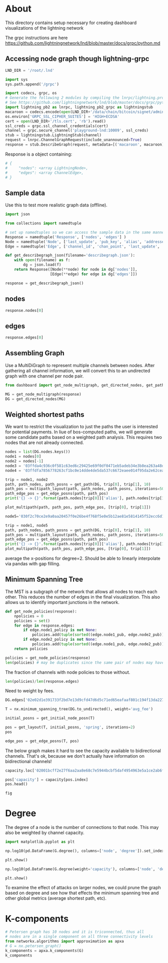 # About

This directory contains setup necessary for creating dashboard visualizations of the lightning network

The grpc instructions are here https://github.com/lightningnetwork/lnd/blob/master/docs/grpc/python.md


## Accessing node graph though lightning-grpc

```python
LND_DIR = '/root/.lnd'
```

```python
import sys
sys.path.append('/grpc')
```

```python
import codecs, grpc, os
# Generate the following 2 modules by compiling the lnrpc/lightning.proto with the grpcio-tools.
# See https://github.com/lightningnetwork/lnd/blob/master/docs/grpc/python.md for instructions.
import lightning_pb2 as lnrpc, lightning_pb2_grpc as lightningstub
macaroon = codecs.encode(open(LND_DIR+'/data/chain/bitcoin/signet/admin.macaroon', 'rb').read(), 'hex')
os.environ['GRPC_SSL_CIPHER_SUITES'] = 'HIGH+ECDSA'
cert = open(LND_DIR+'/tls.cert', 'rb').read()
ssl_creds = grpc.ssl_channel_credentials(cert)
channel = grpc.secure_channel('playground-lnd:10009', ssl_creds)
stub = lightningstub.LightningStub(channel)
request = lnrpc.ChannelGraphRequest(include_unannounced=True)
response = stub.DescribeGraph(request, metadata=[('macaroon', macaroon)])
```

<!-- #region -->
Response is a object containing:
```python
# { 
#     "nodes": <array LightningNode>,
#     "edges": <array ChannelEdge>,
# }
```
<!-- #endregion -->

## Sample data


Use this to test more realistic graph data (offline).

```python
import json

from collections import namedtuple

# set up namedtuples so we can access the sample data in the same manner as grpc response data
Response = namedtuple('Response', ['nodes', 'edges'] )
Node = namedtuple('Node', ['last_update', 'pub_key', 'alias', 'addresses', 'color', 'features'])
Edge = namedtuple('Edge', ['channel_id', 'chan_point', 'last_update', 'node1_pub', 'node2_pub', 'capacity', 'node1_policy', 'node2_policy'])

def get_describegraph_json(filename='describegraph.json'):
    with open(filename) as f:
        dg = json.load(f)
    return Response([Node(**node) for node in dg['nodes']],
                    [Edge(**edge) for edge in dg['edges']])
```

```python
response = get_describegraph_json()
```

## nodes

```python
response.nodes[0]
```

## edges

```python
response.edges[0]
```

## Assembling Graph


Use a MultiDiGraph to represent multiple channels between nodes. After gathering all channel information, we will convert this to an undirected graph with one channel per node pair.

```python
from dashboard import get_node_multigraph, get_directed_nodes, get_path, multipath_layout, get_edge_posns, plot_multipath
```

```python
MG = get_node_multigraph(response)
DG = get_directed_nodes(MG)
```

## Weighted shortest paths
We want to restrict the visualization to just the paths the user is interested for potential payments.
In liue of bos-computed paths, we will generate some candidate paths based on a weighted path analysis. This requires two nodes that are not already connected.

```python
nodes = list(DG.nodes.keys())
node1 = nodes[0]
node2 = nodes[-1]
node3 = '03ffda4c936c0f581c63ed6c29425e69f0df0471eb5adeb34e3b8ea263a48d277d'
node4 = '03ffdfa7856778263cf1bc0e14dde4de5da537c6672eaee014f95da2e62cea0b44'
```

```python
trip = node1, node2
path, path_nodes, path_posns = get_path(DG, trip[0], trip[1], 10)
path_pos = multipath_layout(path, path_nodes, path_posns, iterations=50, seed=1)
path_edge_pos = get_edge_posns(path, path_pos)
print('{} -> {}'.format(path.nodes[trip[0]]['alias'], path.nodes[trip[1]]['alias']))

plot_multipath(path, path_pos, path_edge_pos, [trip[0], trip[1]])
```

```python
node5='030f2c70ce2e9a0aa20457f0e26be4f768f5e0e5b12ae81e5814145f52ecc6d1ec'
```

```python
trip = node1, node5
path, path_nodes, path_posns = get_path(DG, trip[0], trip[1], 10)
path_pos = multipath_layout(path, path_nodes, path_posns, iterations=50, seed=1)
path_edge_pos = get_edge_posns(path, path_pos)
print('{} -> {}'.format(path.nodes[trip[0]]['alias'], path.nodes[trip[1]]['alias']))
plot_multipath(path, path_pos, path_edge_pos, [trip[0], trip[1]])

```

average the x-positions for degree=2. Should be able to linearly interpolate via pandas with gap filling.


## Minimum Spanning Tree

The MST is a subgraph of the network that allows all nodes to reach each other. This reduces the number of edges in the final visualization. This also allows us to identify important junctions in the network.

```python
def get_node_policies(response):
    npolicies = 0
    policies = set()
    for edge in response.edges:
        if edge.node1_policy is not None:
            policies.add(tuple(sorted((edge.node1_pub, edge.node2_pub))))
        if edge.node2_policy is not None:
            policies.add(tuple(sorted((edge.node1_pub, edge.node2_pub))))
    return policies
```

```python
policies = get_node_policies(response)
len(policies) # may be duplicates since the same pair of nodes may have multiple channels
```

The fraction of channels with node policies to those without.

```python
len(policies)/len(response.edges)
```

Need to weight by fees.

```python
DG.edges['02e02d1e391733f2bd7e13d9cfd47d6d5c71ed65eafaaf801c194f13da227f8b81', '031c7ecff228dfe6054307ee49c8616998af5f8d4436f13c07d211aeb6c0ec87f7']
```

```python
T = nx.minimum_spanning_tree(DG.to_undirected(), weight='avg_fee')
```

```python
initial_posns = get_initial_node_posn(T)
```

```python
pos = get_layout(T, initial_posns, 'spring', iterations=2)
pos
```

```python
edge_pos = get_edge_posns(T, pos)
```

The below graph makes it hard to see the capacity available to bidirectional channels. That's ok, because we don't actually have information on bidirectional channels!

```python
capacity.loc['02001bcff2e27f6aa2aa8e68c7e5944bcbf5daf4954963e5a1ce2ab6f5386d0342']
```

```python
pos['capacity'] = capacity[pos.index]
pos.head()
```

```python
fig
```

# Degree
The degree of a node is the number of connections to that node. This may also be weighted by channel capacity.

```python
import matplotlib.pyplot as plt
```

```python
np.log10(pd.DataFrame(G.degree(), columns=['node', 'degree']).set_index('node').degree).hist()
```

```python
plt.show()
```

```python
np.log10(pd.DataFrame(G.degree(weight='capacity'), columns=['node', 'degree']).set_index('node').degree).hist()
```

```python
plt.show()
```

To examine the effect of attacks on larger nodes, we could prune the graph based on degree and see how that effects the minimum spanning tree and other global metrics (average shortest path, etc).


# K-components

```python
# Petersen graph has 10 nodes and it is triconnected, thus all
# nodes are in a single component on all three connectivity levels
from networkx.algorithms import approximation as apxa
# G = nx.petersen_graph()
k_components = apxa.k_components(G)
k_components
```

```python

```
